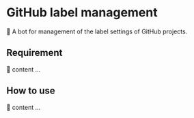# GitHub label management

🤖 A bot for management of the label settings of GitHub projects.

## Requirement

🚧 content ...

## How to use

🚧 content ...
